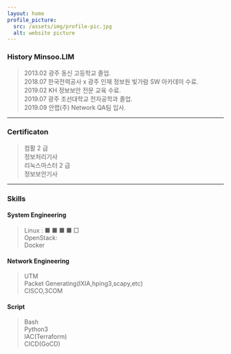 ```yaml
---
layout: home
profile_picture:
  src: /assets/img/profile-pic.jpg
  alt: website picture
---
```


### History Minsoo.LIM
> 2013.02 광주 동신 고등학교 졸업.<br>
> 2018.07 한국전력공사 x 광주 인재 정보원 빛가람 SW 아카데미 수료.<br>
> 2019.02 KH 정보보안 전문 교육 수료.<br>
> 2019.07 광주 조선대학교 전자공학과 졸업.<br>
> 2019.09 안랩(주) Network QA팀 입사. <br>

---

### Certificaton 
 > 컴활 2 급 <br>
 > 정보처리기사 <br>
 > 리눅스마스터 2 급 <br>
 > 정보보안기사 <br>

---

### Skills
#### System Engineering 
> Linux : ■ ■ ■ ■ □ <br />
> OpenStack:  <br />
> Docker <br />

#### Network Engineering
> UTM <br />
> Packet Generating(IXIA,hping3,scapy,etc) <br />
> CISCO,3COM

#### Script
> Bash <br />
> Python3 <br /> 
> IAC(Terraform) <br />
> CICD(GoCD) 
